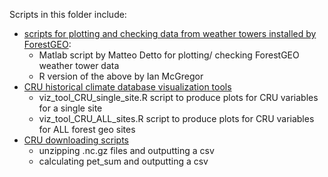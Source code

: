 Scripts in this folder include:
- [scripts for plotting and checking data from weather towers installed by ForestGEO](https://github.com/forestgeo/Climate/tree/master/scripts/plotting_ForestGEO_weather_data):
   - Matlab script by Matteo Detto for plotting/ checking ForestGEO weather tower data
   - R version of the above by Ian McGregor 
- [CRU historical climate database visualization tools](https://github.com/forestgeo/Climate/tree/master/scripts/CRU_viz_tool) 
   - viz_tool_CRU_single_site.R script to produce plots for CRU variables for a single site
   - viz_tool_CRU_ALL_sites.R script to produce plots for CRU variables for ALL forest geo sites
- [CRU downloading scripts](https://github.com/forestgeo/Climate/tree/master/scripts/downloading_CRU_scripts)
   - unzipping .nc.gz files and outputting a csv
   - calculating pet_sum and outputting a csv
